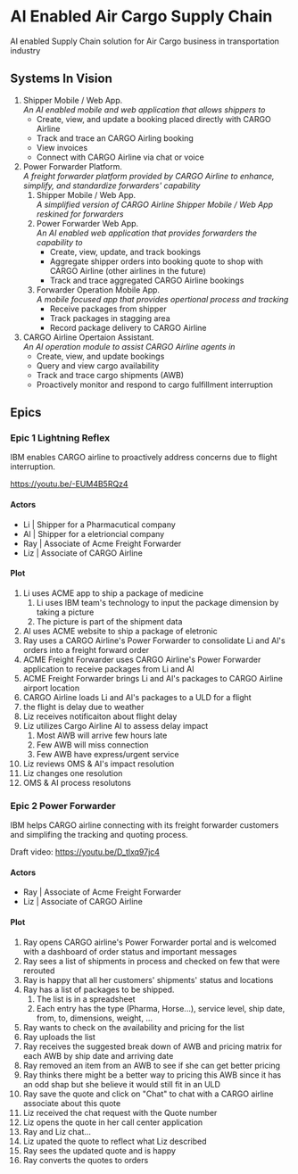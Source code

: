 # AI Enabled Air Cargo Supply Chain

AI enabled Supply Chain solution for Air Cargo business in transportation industry

## Systems In Vision

1. Shipper Mobile / Web App.  
*An AI enabled mobile and web application that allows shippers to*
    - Create, view, and update a booking placed directly with CARGO Airline
    - Track and trace an CARGO Airling booking
    - View invoices
    - Connect with CARGO Airline via chat or voice
1. Power Forwarder Platform.  
*A freight forwarder platform provided by CARGO Airline to enhance, simplify, and standardize forwarders' capability*
    1. Shipper Mobile / Web App.  
    *A simplified version of CARGO Airline Shipper Mobile / Web App reskined for forwarders*
    1. Power Forwarder Web App.  
    *An AI enabled web application that provides forwarders the capability to*
        - Create, view, update, and track bookings 
        - Aggregate shipper orders into booking quote to shop with CARGO Airline (other airlines in the future)
        - Track and trace aggregated CARGO Airline bookings
    1. Forwarder Operation Mobile App.  
    *A mobile focused app that provides opertional process and tracking*
        - Receive packages from shipper
        - Track packages in stagging area
        - Record package delivery to CARGO Airline
1. CARGO Airline Opertaion Assistant.  
*An AI operation module to assist CARGO Airline agents in*
    - Create, view, and update bookings
    - Query and view cargo availability
    - Track and trace cargo shipments (AWB)
    - Proactively monitor and respond to cargo fulfillment interruption

## Epics

### Epic 1 Lightning Reflex

IBM enables CARGO airline to proactively address concerns due to flight interruption. 

https://youtu.be/-EUM4B5RQz4

#### Actors
- Li | Shipper for a Pharmacutical company
- Al | Shipper for a eletrioncial company
- Ray | Associate of Acme Freight Forwarder
- Liz | Associate of CARGO Airline

#### Plot
1. Li uses ACME app to ship a package of medicine
    1. Li uses IBM team's technology to input the package dimension by taking a picture
    1. The picture is part of the shipment data
1. Al uses ACME website to ship a package of eletronic
1. Ray uses a CARGO Airline's Power Forwarder to consolidate Li and Al's orders into a freight forward order
1. ACME Freight Forwarder uses CARGO Airline's Power Forwarder application to receive packages from Li and Al
1. ACME Freight Forwarder brings Li and Al's packages to CARGO Airline airport location
1. CARGO Airline loads Li and Al's packages to a ULD for a flight
1. the flight is delay due to weather
1. Liz receives notificaiton about flight delay
1. Liz utilizes Cargo Airline AI to assess delay impact
    1. Most AWB will arrive few hours late
    1. Few AWB will miss connection
    1. Few AWB have express/urgent service
1. Liz reviews OMS & AI's impact resolution
1. Liz changes one resolution
1. OMS & AI process resolutons
  
### Epic 2 Power Forwarder

IBM helps CARGO airline connecting with its freight forwarder customers and simplifing the tracking and quoting process.

Draft video: https://youtu.be/D_tlxq97jc4

#### Actors

- Ray | Associate of Acme Freight Forwarder 
- Liz | Associate of CARGO Airline

#### Plot
1. Ray opens CARGO airline's Power Forwarder portal and is welcomed with a dashboard of order status and important messages
1. Ray sees a list of shipments in process and checked on few that were rerouted
1. Ray is happy that all her customers' shipments' status and locations
1. Ray has a list of packages to be shipped.
   1. The list is in a spreadsheet
   1. Each entry has the type (Pharma, Horse...), service level, ship date, from, to, dimensions, weight, ...
1. Ray wants to check on the availability and pricing for the list 
1. Ray uploads the list
1. Ray receives the suggested break down of AWB and pricing matrix for each AWB by ship date and arriving date
1. Ray removed an item from an AWB to see if she can get better pricing
1. Ray thinks there might be a better way to pricing this AWB since it has an odd shap but she believe it would still fit in an ULD
1. Ray save the quote and click on "Chat" to chat with a CARGO airline associate about this quote
1. Liz received the chat request with the Quote number
1. Liz opens the quote in her call center application
1. Ray and Liz chat...
1. Liz upated the quote to reflect what Liz described
1. Ray sees the updated quote and is happy
1. Ray converts the quotes to orders
